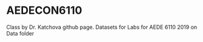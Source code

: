 # AEDECON6110
Class by Dr. Katchova github page.
Datasets for Labs for AEDE 6110 2019 on Data folder
